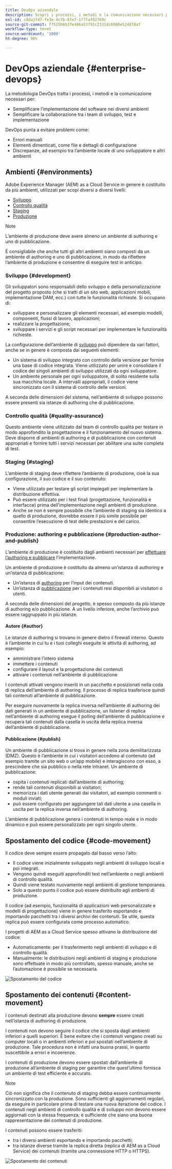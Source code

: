 ```yaml
---
title: DevOps aziendale
description: Scopri i processi, i metodi e la comunicazione necessari per semplificare l’implementazione e la collaborazione.
exl-id: c8da1fd7-fe3e-4c7b-8fe7-1f7faf02769c
source-git-commit: f7525b6b37e486a53791c2331dc6000e5248f8af
workflow-type: tm+mt
source-wordcount: '1000'
ht-degree: 96%

---
```


# DevOps aziendale {#enterprise-devops}

La metodologia DevOps tratta i processi, i metodi e la comunicazione necessari per:

* Semplificare l’implementazione del software nei diversi ambienti
* Semplificare la collaborazione tra i team di sviluppo, test e implementazione

DevOps punta a evitare problemi come:

* Errori manuali
* Elementi dimenticati, come file e dettagli di configurazione
* Discrepanze, ad esempio tra l’ambiente locale di uno sviluppatore e altri ambienti

## Ambienti {#environments}

Adobe Experience Manager (AEM) as a Cloud Service in genere è costituito da più ambienti, utilizzati per scopi diversi a diversi livelli:

* [Sviluppo](#development)
* [Controllo qualità](#quality-assurance)
* [Staging](#staging)
* [Produzione](#production-author-and-publish)

>[!NOTE]
>
>L’ambiente di produzione deve avere almeno un ambiente di authoring e uno di pubblicazione.
>
>È consigliabile che anche tutti gli altri ambienti siano composti da un ambiente di authoring e uno di pubblicazione, in modo da riflettere l’ambiente di produzione e consentire di eseguire test in anticipo.

### Sviluppo {#development}

Gli sviluppatori sono responsabili dello sviluppo e della personalizzazione del progetto proposto (che si tratti di un sito web, applicazioni mobili, implementazione DAM, ecc.) con tutte le funzionalità richieste. Si occupano di:

* sviluppare e personalizzare gli elementi necessari, ad esempio modelli, componenti, flussi di lavoro, applicazioni;
* realizzare la progettazione;
* sviluppare i servizi e gli script necessari per implementare le funzionalità richieste.

La configurazione dell’ambiente di [sviluppo](/help/implementing/developing/introduction/development-guidelines.md) può dipendere da vari fattori, anche se in genere è composta dai seguenti elementi:

* Un sistema di sviluppo integrato con controllo della versione per fornire una base di codice integrata. Viene utilizzato per unire e consolidare il codice dei singoli ambienti di sviluppo utilizzati da ogni sviluppatore.
* Un ambiente personale per ogni sviluppatore, di solito residente sulla sua macchina locale. A intervalli appropriati, il codice viene sincronizzato con il sistema di controllo delle versioni.

A seconda delle dimensioni del sistema, nell’ambiente di sviluppo possono essere presenti sia istanze di authoring che di pubblicazione.

### Controllo qualità {#quality-assurance}

Questo ambiente viene utilizzato dal team di controllo qualità per testare in modo approfondito la progettazione e il funzionamento del nuovo sistema. Deve disporre di ambienti di authoring e di pubblicazione con contenuti appropriati e fornire tutti i servizi necessari per abilitare una suite completa di test.

### Staging {#staging}

L’ambiente di staging deve riflettere l’ambiente di produzione, cioè la sua configurazione, il suo codice e il suo contenuto:

* Viene utilizzato per testare gli script impiegati per implementare la distribuzione effettiva.
* Può essere utilizzato per i test finali (progettazione, funzionalità e interfacce) prima dell’implementazione negli ambienti di produzione.
* Anche se non è sempre possibile che l’ambiente di staging sia identico a quello di produzione, dovrebbe essere il più simile possibile per consentire l’esecuzione di test delle prestazioni e del carico.

### Produzione: authoring e pubblicazione {#production-author-and-publish}

L’ambiente di produzione è costituito dagli ambienti necessari per [effettuare l’authoring e pubblicare](/help/sites-cloud/authoring/getting-started/concepts.md) l’implementazione.

Un ambiente di produzione è costituito da almeno un’istanza di authoring e un’istanza di pubblicazione:

* Un’istanza di [authoring](#author) per l’input dei contenuti.
* Un’istanza di [pubblicazione](#publish) per i contenuti resi disponibili ai visitatori o utenti.

A seconda delle dimensioni del progetto, è spesso composto da più istanze di authoring e/o pubblicazione. A un livello inferiore, anche l’archivio può essere raggruppato in più istanze.

#### Autore {#author}

Le istanze di authoring si trovano in genere dietro il firewall interno. Questo è l’ambiente in cui tu e i tuoi colleghi eseguite le attività di authoring, ad esempio:

* amministrare l’intero sistema
* immettere i contenuti
* configurare il layout e la progettazione dei contenuti
* attivare i contenuti nell’ambiente di pubblicazione

I contenuti attivati vengono inseriti in un pacchetto e posizionati nella coda di replica dell’ambiente di authoring. Il processo di replica trasferisce quindi tali contenuti all’ambiente di pubblicazione.

Per eseguire nuovamente la replica inversa nell’ambiente di authoring dei dati generati in un ambiente di pubblicazione, un listener di replica nell’ambiente di authoring esegue il polling dell’ambiente di pubblicazione e recupera tali contenuti dalla casella in uscita della replica inversa dell’ambiente di pubblicazione.

#### Pubblicazione {#publish}

Un ambiente di pubblicazione si trova in genere nella zona demilitarizzata (DMZ). Questo è l’ambiente in cui i visitatori accedono al contenuto (ad esempio tramite un sito web o un’app mobile) e interagiscono con esso, a prescindere che sia pubblico o nella rete Intranet. Un ambiente di pubblicazione:

* ospita i contenuti replicati dall’ambiente di authoring;
* rende tali contenuti disponibili ai visitatori;
* memorizza i dati utente generati dai visitatori, ad esempio commenti o moduli inviati;
* può essere configurato per aggiungere tali dati utente a una casella in uscita per la replica inversa nell’ambiente di authoring.

L’ambiente di pubblicazione genera i contenuti in tempo reale e in modo dinamico e può essere personalizzato per ogni singolo utente.

## Spostamento del codice {#code-movement}

Il codice deve sempre essere propagato dal basso verso l’alto:

* Il codice viene inizialmente sviluppato negli ambienti di sviluppo locali e poi integrati.
* Vengono quindi eseguiti approfonditi test nell’ambiente o negli ambienti di controllo qualità.
* Quindi viene testato nuovamente negli ambienti di gestione temporanea.
* Solo a questo punto il codice può essere distribuito agli ambienti di produzione.

Il codice (ad esempio, funzionalità di applicazioni web personalizzate e modelli di progettazione) viene in genere trasferito esportando e importando pacchetti tra i diversi archivi dei contenuti. Se utile, questa replica può essere configurata come processo automatico.

I progetti di AEM as a Cloud Service spesso attivano la distribuzione del codice:

* Automaticamente: per il trasferimento negli ambienti di sviluppo e di controllo qualità.
* Manualmente: le distribuzioni negli ambienti di staging e produzione sono effettuate in modo più controllato, spesso manuale, anche se l’automazione è possibile se necessaria.

![Spostamento del codice](assets/code-movement.png)

## Spostamento dei contenuti {#content-movement}

I contenuti destinati alla produzione devono **sempre** essere creati nell’istanza di authoring di produzione.

I contenuti non devono seguire il codice che si sposta dagli ambienti inferiori a quelli superiori. È bene evitare che i contenuti vengano creati su computer locali o in ambienti inferiori e poi spostati nell’ambiente di produzione. Tale procedura non è infatti una buona prassi, in quanto suscettibile a errori e incoerenze.

I contenuti di produzione devono essere spostati dall’ambiente di produzione all’ambiente di staging per garantire che quest’ultimo fornisca un ambiente di test efficiente e accurato.

>[!NOTE]
>
>Ciò non significa che il contenuto di staging debba essere continuamente sincronizzato con la produzione. Sono sufficienti gli aggiornamenti regolari, da eseguire in particolare prima di testare una nuova iterazione del codice. I contenuti negli ambienti di controllo qualità e di sviluppo non devono essere aggiornati con la stessa frequenza; è sufficiente che siano una buona rappresentazione dei contenuti di produzione.

I contenuti possono essere trasferiti:

* tra i diversi ambienti esportando e importando pacchetti;
* tra istanze diverse tramite la replica diretta (replica di AEM as a Cloud Service) dei contenuti (tramite una connessione HTTP o HTTPS).

![Spostamento dei contenuti](assets/content-movement.png)
